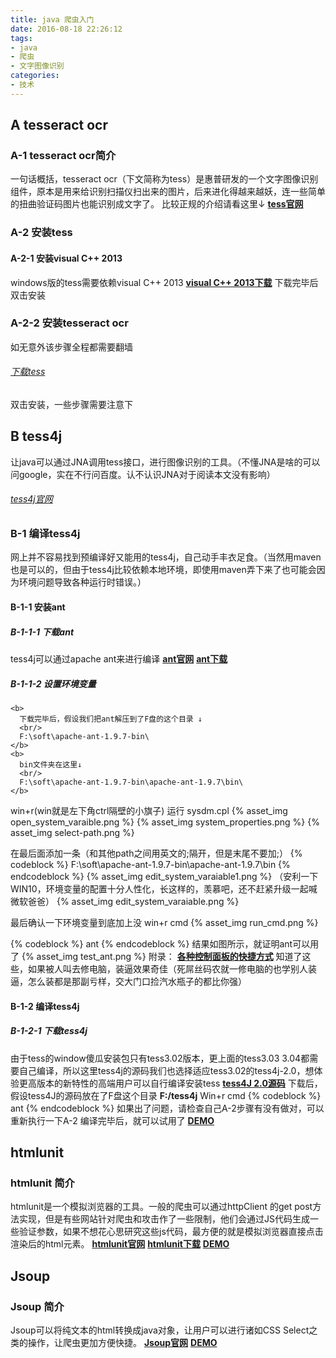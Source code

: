 ```yaml
---
title: java 爬虫入门
date: 2016-08-18 22:26:12
tags:
- java
- 爬虫
- 文字图像识别
categories:
- 技术
---
```


## A tesseract ocr
### A-1 tesseract ocr简介
  一句话概括，tesseract ocr（下文简称为tess）是惠普研发的一个文字图像识别组件，原本是用来给识别扫描仪扫出来的图片，后来进化得越来越妖，连一些简单的扭曲验证码图片也能识别成文字了。
比较正规的介绍请看这里↓
<b><a href="https://github.com/tesseract-ocr/tesseract">tess官网</a></b>

### A-2 安装tess
#### A-2-1 安装visual C++ 2013
  windows版的tess需要依赖visual C++ 2013
  <b><a href="https://www.microsoft.com/en-us/download/details.aspx?id=40784">visual C++ 2013下载</a></b>
下载完毕后双击安装

### A-2-2 安装tesseract ocr
  如无意外该步骤全程都需要翻墙

###### <a href="https://sourceforge.net/projects/tesseract-ocr-alt/files/tesseract-ocr-setup-3.02.02.exe/download">下载tess</a>
  双击安装，一些步骤需要注意下

## B tess4j
  让java可以通过JNA调用tess接口，进行图像识别的工具。（不懂JNA是啥的可以问google，实在不行问百度。认不认识JNA对于阅读本文没有影响）
###### <a href="http://tess4j.sourceforge.net/">tess4j官网</a>

### B-1 编译tess4j
  网上并不容易找到预编译好又能用的tess4j，自己动手丰衣足食。（当然用maven也是可以的，但由于tess4j比较依赖本地环境，即使用maven弄下来了也可能会因为环境问题导致各种运行时错误。）

#### B-1-1 安装ant
##### B-1-1-1 下载ant
  tess4j可以通过apache ant来进行编译
    <b><a href="http://ant.apache.org/">ant官网</a></b>
    <b><a href="http://apache.claz.org//ant/binaries/apache-ant-1.9.7-bin.zip">ant下载</a></b>

##### B-1-1-2 设置环境变量
    <b>
      下载完毕后，假设我们把ant解压到了F盘的这个目录 ↓ 
      <br/>
      F:\soft\apache-ant-1.9.7-bin\
    </b>
    <b>
      bin文件夹在这里↓ 
      <br/>
      F:\soft\apache-ant-1.9.7-bin\apache-ant-1.9.7\bin\
    </b>
win+r(win就是左下角ctrl隔壁的小旗子)
运行
sysdm.cpl
{% asset_img open_system_varaible.png %}
{% asset_img system_properties.png %}
{% asset_img select-path.png %}

  在最后面添加一条（和其他path之间用英文的;隔开，但是末尾不要加;）
{% codeblock %}
F:\soft\apache-ant-1.9.7-bin\apache-ant-1.9.7\bin
{% endcodeblock %}
{% asset_img edit_system_varaiable1.png %}
  （安利一下WIN10，环境变量的配置十分人性化，长这样的，羡慕吧，还不赶紧升级一起喊微软爸爸）
{% asset_img edit_system_varaiable.png %}

  最后确认一下环境变量到底加上没
win+r
cmd
{% asset_img run_cmd.png %}

{% codeblock %}
ant
{% endcodeblock %}
  结果如图所示，就证明ant可以用了
{% asset_img test_ant.png %}
附录：
    <b><a href="https://support.microsoft.com/en-us/kb/149648">各种控制面板的快捷方式</a></b>
  知道了这些，如果被人叫去修电脑，装逼效果奇佳（死屌丝码农就一修电脑的也学别人装逼，怎么装都是那副亏样，交大门口捡汽水瓶子的都比你强）

#### B-1-2 编译tess4j
##### B-1-2-1 下载tess4j
由于tess的window傻瓜安装包只有tess3.02版本，更上面的tess3.03 3.04都需要自己编译，所以这里tess4j的源码我们也选择适应tess3.02的tess4j-2.0，想体验更高版本的新特性的高端用户可以自行编译安装tess
    <b><a href="https://sourceforge.net/projects/tess4j/files/tess4j/2.0/Tess4J-2.0-src.zip/download">tess4J 2.0源码</a></b>
下载后，假设tess4J的源码放在了F盘这个目录
    <b>F:/tess4j</b>
Win+r
cmd
{% codeblock %}
ant
{% endcodeblock %}
如果出了问题，请检查自己A-2步骤有没有做对，可以重新执行一下A-2
编译完毕后，就可以试用了
<b><a href="TODO">DEMO</a></b>

## htmlunit
### htmlunit 简介
htmlunit是一个模拟浏览器的工具。一般的爬虫可以通过httpClient 的get post方法实现，但是有些网站针对爬虫和攻击作了一些限制，他们会通过JS代码生成一些验证参数，如果不想花心思研究这些js代码，最方便的就是模拟浏览器直接点击渲染后的html元素。
    <b><a href="http://htmlunit.sourceforge.net/">htmlunit官网</a></b>
    <b><a href="https://sourceforge.net/projects/htmlunit/files/latest/download">htmlunit下载</a></b>
<b><a href="TODO">DEMO</a></b>

## Jsoup
### Jsoup 简介
Jsoup可以将纯文本的html转换成java对象，让用户可以进行诸如CSS Select之类的操作，让爬虫更加方便快捷。
    <b><a href="https://jsoup.org/">Jsoup官网</a></b>
<b><a href="TODO">DEMO</a></b>
